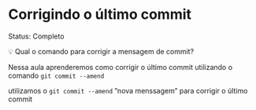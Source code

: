 # Corrigindo o último commit

Status: Completo

<aside>
💡 Qual o comando para corrigir a mensagem de commit?

</aside>

Nessa aula aprenderemos como corrigir o último commit utilizando o comando `git commit --amend`

utilizamos o `git commit --amend` ”nova menssagem” para corrigir o último commit